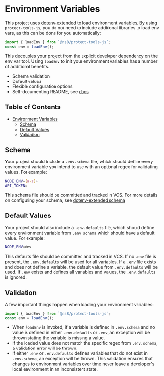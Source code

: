 # Environment Variables

This project uses [dotenv-extended](https://github.com/keithmorris/node-dotenv-extended) to load environment variables. By using `protect-tools-js`, you do not need to include additional libraries to load env vars, as this can be done for you automatically:

```ts
import { loadEnv } from `@ns8/protect-tools-js`;
const env = loadEnv();
```

This decouples your project from the explicit developer dependency on the env var tool. Using `loadEnv` to init your environment variables has a number of additional benefits.

- Schema validation
- Default values
- Flexible configuration options
- Self-documenting README, see [docs](documentation.md)

## Table of Contents

- [Environment Variables](#environment-variables)
  - [Schema](#schema)
  - [Default Values](#default-values)
  - [Validation](#validation)

## Schema

Your project should include a `.env.schema` file, which should define every environment variable you intend to use with an optional regex for validating values. For example:

```bash
NODE_ENV=[a-z]+
API_TOKEN=
```

This schema file should be committed and tracked in VCS. For more details on configuring your schema, see [dotenv-extended schema](https://github.com/keithmorris/node-dotenv-extended#examples)

## Default Values

Your project should also include a `.env.defaults` file, which should define every environment variable from `.env.schema` which should have a default value. For example:

```bash
NODE_ENV=dev
```

This defaults file should be committed and tracked in VCS. If no `.env` file is present, the `.env.defaults` will be used for all variables. If a `.env` file exists and does not define a variable, the default value from `.env.defaults` will be used. If `.env` exists and defines all variables and values, the `.env.defaults` is ignored.

## Validation

A few important things happen when loading your environment variables:

```ts
import { loadEnv } from `@ns8/protect-tools-js`;
const env = loadEnv();
```

- When `loadEnv` is invoked, if a variable is defined in `.env.schema` and no value is defined in either `.env.defaults` or `.env`, an exception will be thrown stating the variable is missing a value.
- If the loaded value does not match the specific regex from `.env.schema`, a validation error will be thrown.
- If either `.env` or `.env.defaults` defines variables that do not exist in `.env.schema`, an exception will be thrown.
  This validation ensures that changes to environment variables over time never leave a developer's local environment in an inconsistent state.
